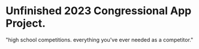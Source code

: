 # Unfinished 2023 Congressional App Project. 

 "high school competitions. everything you've ever needed as a competitor."